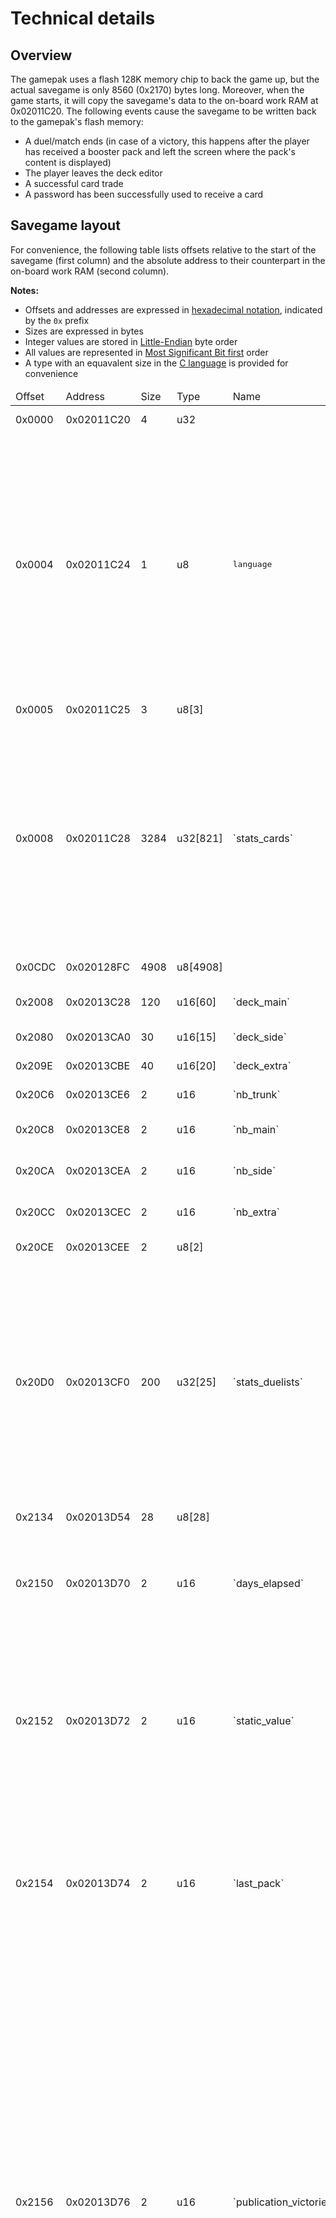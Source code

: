 # Technical details

## Overview

The gamepak uses a flash 128K memory chip to back the game up, but the actual savegame is only 8560 (0x2170) bytes long.
Moreover, when the game starts, it will copy the savegame's data to the on-board work RAM at 0x02011C20.
The following events cause the savegame to be written back to the gamepak's flash memory:

*   A duel/match ends (in case of a victory, this happens after the player has received a booster pack and left the screen where the pack's content is displayed)
*   The player leaves the deck editor
*   A successful card trade
*   A password has been successfully used to receive a card

## Savegame layout

For convenience, the following table lists offsets relative to the start of the savegame (first column) and the absolute address to their counterpart in the on-board work RAM (second column).

**Notes:**

*   Offsets and addresses are expressed in [hexadecimal notation](https://en.wikipedia.org/wiki/Hexadecimal), indicated by the `0x` prefix
*   Sizes are expressed in bytes
*   Integer values are stored in [Little-Endian](https://en.wikipedia.org/wiki/Endianness) byte order
*   All values are represented in [Most Significant Bit first](https://en.wikipedia.org/wiki/Bit_numbering) order
*   A type with an equavalent size in the [C language](https://en.wikipedia.org/wiki/C_(programming_language)) is provided for convenience

<table>
<thead>
<tr>
<td>Offset</td>
<td>Address</td>
<td>Size</td>
<td>Type</td>
<td>Name</td>
<td>Description</td>
</tr>
</thead>

<tbody>
<tr>
<td>0x0000</td>
<td>0x02011C20</td>
<td>4</td>
<td>u32</td>
<td></td>
<td>Unused (always equal to 0)</td>
</tr>

<tr>
<td>0x0004</td>
<td>0x02011C24</td>
<td>1</td>
<td>u8</td>
<td><tt>language</tt></td>
<td>
Language and alphabet selection

-- bits 0-3: language
    0=English   (en_US)
    1=Japanese  (jp_JP)
    2=German    (de_DE)
    3=French    (fr_FR)
    4=Italian   (it_IT)
    In practice, this field is not used (the translation effort was scraped
    before the final game release) and is always equal to 1 (Japanese).
-- bits 4-6: unused
-- bit 7: 0=use latin alphabet / 1=use japanese alphabet
</td>
</tr>

<tr>
<td>0x0005</td>
<td>0x02011C25</td>
<td>3</td>
<td>u8[3]</td>
<td></td>
<td>Unused (padding) = 0x00</td>
</tr>

<tr>
<td>0x0008</td>
<td>0x02011C28</td>
<td>3284</td>
<td>u32[821]</td>
<td>`stats_cards`</td>
<td>
Statistics about each card.
See the section about <a href="#cards-statistics">cards statistics</a> for more information on what each entry contains.
The cards are stored in the order of their ID, starting with card #000 (a dummy card) and ending with card #820 (Insect Monster Token).
See <tt>cards.csv</tt> in the editor's resource files for the full list of cards.
</td>
</tr>

<tr>
<td>0x0CDC</td>
<td>0x020128FC</td>
<td>4908</td>
<td>u8[4908]</td>
<td></td>
<td>Unused (padding) = 0x00</td>
</tr>

<tr>
<td>0x2008</td>
<td>0x02013C28</td>
<td>120</td>
<td>u16[60]</td>
<td>`deck_main`</td>
<td>
List of cards in the player's Main Deck.
Unused
</td>
</tr>

<tr>
<td>0x2080</td>
<td>0x02013CA0</td>
<td>30</td>
<td>u16[15]</td>
<td>`deck_side`</td>
<td>List of cards in the player's Side Deck.</td>
</tr>

<tr>
<td>0x209E</td>
<td>0x02013CBE</td>
<td>40</td>
<td>u16[20]</td>
<td>`deck_extra`</td>
<td>List of cards in the player's Extra Deck.</td>
</tr>

<tr>
<td>0x20C6</td>
<td>0x02013CE6</td>
<td>2</td>
<td>u16</td>
<td>`nb_trunk`</td>
<td>Number of cards in the player's Trunk.</td>
</tr>

<tr>
<td>0x20C8</td>
<td>0x02013CE8</td>
<td>2</td>
<td>u16</td>
<td>`nb_main`</td>
<td>Number of cards in the player's Main Deck.</td>
</tr>

<tr>
<td>0x20CA</td>
<td>0x02013CEA</td>
<td>2</td>
<td>u16</td>
<td>`nb_side`</td>
<td>Number of cards in the player's Side Deck.</td>
</tr>

<tr>
<td>0x20CC</td>
<td>0x02013CEC</td>
<td>2</td>
<td>u16</td>
<td>`nb_extra`</td>
<td>Number of cards in the player's Extra Deck.</td>
</tr>

<tr>
<td>0x20CE</td>
<td>0x02013CEE</td>
<td>2</td>
<td>u8[2]</td>
<td></td>
<td>Unused (padding) = 0x00</td>
</tr>

<tr>
<td>0x20D0</td>
<td>0x02013CF0</td>
<td>200</td>
<td>u32[25]</td>
<td>`stats_duelists`</td>
<td>
Statistics about each duelist.
See the section about [duelists statistics](#duelists-statistics) for more information on what each entry contains.
The duelists are stored in the order of their ID, starting with duelist #00 (a dummy dummy) and ending with duelist #24 (Trusdale).
See `duelists.csv` in the editor's resource files for the full list of duelists.
</td>
</tr>


<tr>
<td>0x2134</td>
<td>0x02013D54</td>
<td>28</td>
<td>u8[28]</td>
<td></td>
<td>Unused (padding) = 0x00</td>
</tr>

<tr>
<td>0x2150</td>
<td>0x02013D70</td>
<td>2</td>
<td>u16</td>
<td>`days_elapsed`</td>
<td>
How many in-game days have passed since the beginning of the game (2001-01-01).
Time inside the game when 2100-12-32 is reached.
</td>
</tr>

<tr>
<td>0x2152</td>
<td>0x02013D72</td>
<td>2</td>
<td>u16</td>
<td>`static_value`</td>
<td>
This value is a bitfield with the following flags:

*   bit 0: unknown
*   bit 1: unknown
*   bits 2-7: unused

Both bit 0 and bit 1 are set to 1 at the start of new game.
These flags are never used by the game.
</td>
</tr>

<tr>
<td>0x2154</td>
<td>0x02013D74</td>
<td>2</td>
<td>u16</td>
<td>`last_pack`</td>
<td>
ID of the last booster pack received by the player.
See `packs.csv` in the editor's resource files for the full list of booster packs.
See also `publication_victories` below for reasons why this value may be significant.
</td>
</tr>

<tr>
<td>0x2156</td>
<td>0x02013D76</td>
<td>2</td>
<td>u16</td>
<td>`publication_victories`</td>
<td>
How many duels have been won since the last Weekly Yu-Gi-Oh! or Yu-Gi-Oh! Magazine was received.
The booster pack in the next Weekly Yu-Gi-Oh! or Yu-Gi-Oh! Magazine issue will always container a Normal Rare, Secret Rare or Ultra Rare card if either of the following conditions is met:

*   The player has won more than 6 duels and the next booster pack to be received is different from the last booster pack received
*   The player has won more than 10 duels and the next booster pack to be received is the same as the last booster pack received

The last booster pack received in indicated by the `last_pack` field above.
</td>
</tr>

<tr>
<td>0x2158</td>
<td>0x02013D78</td>
<td>2</td>
<td>u16</td>
<td>last_duelist</td>
<td>
ID of the last duelist the player has defeated.
See `duelists.csv` in the editor's resource files for the full list of duelists.

This field has no real significance in the game.
If the player challenges the same duelist they just defeated, the game will change the dialogs to make it look like the opponent wants a rematch.
</td>
</tr>

<tr>
<td>0x215A</td>
<td>0x02013D7A</td>
<td>4</td>
<td>u8[4]</td>
<td></td>
<td>Unused (padding) = 0x00</td>
</tr>

<tr>
<td>0x215E</td>
<td>0x02013D7E</td>
<td>2</td>
<td>u16</td>
<td>qualification_nationals</td>
<td>
The National Championship is held every year in November.
This field indicates what round the the player has qualified for in this tournament:

* 0 = first qualifying round
* 1 = second qualifying round
* 2 = semi final
* 3 = final
</td>
</tr>

<tr>
<td>0x2160</td>
<td>0x02013D80</td>
<td>2</td>
<td>u16</td>
<td>qualification_grandpa_cup</td>
<td>
The Grandpa Cup is held every year in June.
This field indicates what round the the player has qualified for in this tournament:

* 0 = first qualifying round
* 1 = final
</td>
</tr>

<tr>
<td>0x2162</td>
<td>0x02013D82</td>
<td>1</td>
<td>s8</td>
<td>`nationals_victories`</td>
<td>
How many times the player won the National Championship.
Because times stops in the game once 2100-12-31 is reached, the maximum possible value here is 100.
</td>
</tr>

<tr>
<td>0x2163</td>
<td>0x02013D83</td>
<td>1</td>
<td>u8</td>
<td></td>
<td>Unused (padding) = 0x00</td>
</tr>

<tr>
<td>0x2164</td>
<td>0x02013D84</td>
<td>2</td>
<td>u16</td>
<td>`announcements`</td>
<td>
This bitfield controls some in-game announcements:

* bit 0: when this bit is set, an announcement will be made about the availability of new duelists the next time the player goes to the game's "Campaign" menu.
* bit 1: when this bit is set, an announcement will be made about the availability of a new Booster Pack the next time the player wins a duel.
* bit 2-15: unused
</td>
</tr>

<tr>
<td>0x2166</td>
<td>0x02013D86</td>
<td>8</td>
<td>u8[8]</td>
<td>`game_id`</td>
<td>
This field contains the static string `DMEX1INT`.
It is used when loading a savegame to make sure it is meant for this video game.
</td>
</tr>

<tr>
<td>0x216E</td>
<td>0x02013D8E</td>
<td>2</td>
<td>u16</td>
<td>`checksum`</td>
<td>
A checksum over the whole savegame to make sure it is valid.
This is used to protect the game against data corruption.
See the section entitled [checksum](#checksum) for more information on how to compute this checksum.
</td>
</tr>

<tr>
<td>0x2170</td>
<td>0x02013D90</td>
<td></td>
<td></td>
<td></td>
<td>This marks the end of the savegame.</td>
</tr>
</tbody>
</table>

## Cards statistics

## Duelists statistics

## Checksum


